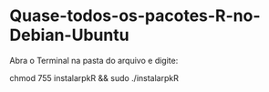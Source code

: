 # Quase-todos-os-pacotes-R-no-Debian-Ubuntu


Abra o Terminal na pasta do arquivo e digite: 


chmod 755 instalarpkR && sudo ./instalarpkR
